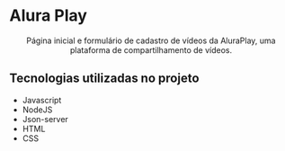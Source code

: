 # Alura Play
<p align="center">Página inicial e formulário de cadastro de vídeos da AluraPlay, uma plataforma de compartilhamento de vídeos.</p>

## Tecnologias utilizadas no projeto
* Javascript
* NodeJS
* Json-server
* HTML
* CSS
